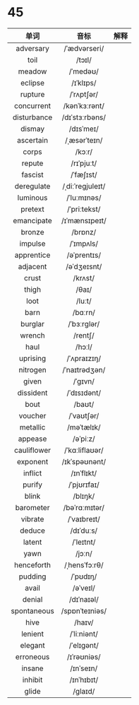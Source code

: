 # 45

|    单词     |       音标       | 解释 |
| :---------: | :--------------: | :--: |
|  adversary  |   /ˈædvərseri/   |      |
|    toil     |      /tɔɪl/      |      |
|   meadow    |     /ˈmedəʊ/     |      |
|   eclipse   |    /ɪˈklɪps/     |      |
|   rupture   |    /ˈrʌptʃər/    |      |
| concurrent  |  /kənˈkɜːrənt/   |      |
| disturbance |  /dɪˈstɜːrbəns/  |      |
|   dismay    |    /dɪsˈmeɪ/     |      |
|  ascertain  |   /ˌæsərˈteɪn/   |      |
|    corps    |      /kɔːr/      |      |
|   repute    |    /rɪˈpjuːt/    |      |
|   fascist   |    /ˈfæʃɪst/     |      |
| deregulate  | /ˌdiːˈreɡjuleɪt/ |      |
|  luminous   |   /ˈluːmɪnəs/    |      |
|   pretext   |   /ˈpriːtekst/   |      |
| emancipate  |  /ɪˈmænsɪpeɪt/   |      |
|   bronze    |     /brɒnz/      |      |
|   impulse   |    /ˈɪmpʌls/     |      |
| apprentice  |   /əˈprentɪs/    |      |
|  adjacent   |   /əˈdʒeɪsnt/    |      |
|    crust    |     /krʌst/      |      |
|    thigh    |      /θaɪ/       |      |
|    loot     |      /luːt/      |      |
|    barn     |     /bɑːrn/      |      |
|   burglar   |   /ˈbɜːrɡlər/    |      |
|   wrench    |     /rentʃ/      |      |
|    haul     |      /hɔːl/      |      |
|  uprising   |   /ˈʌpraɪzɪŋ/    |      |
|  nitrogen   |  /ˈnaɪtrədʒən/   |      |
|    given    |     /ˈɡɪvn/      |      |
|  dissident  |   /ˈdɪsɪdənt/    |      |
|    bout     |      /baʊt/      |      |
|   voucher   |    /ˈvaʊtʃər/    |      |
|  metallic   |    /məˈtælɪk/    |      |
|   appease   |     /əˈpiːz/     |      |
| cauliflower |  /ˈkɑːliflaʊər/  |      |
|  exponent   |  /ɪkˈspəʊnənt/   |      |
|   inflict   |    /ɪnˈflɪkt/    |      |
|   purify    |   /ˈpjʊrɪfaɪ/    |      |
|    blink    |     /blɪŋk/      |      |
|  barometer  |  /bəˈrɑːmɪtər/   |      |
|   vibrate   |   /ˈvaɪbreɪt/    |      |
|   deduce    |    /dɪˈduːs/     |      |
|   latent    |    /ˈleɪtnt/     |      |
|    yawn     |      /jɔːn/      |      |
| henceforth  |  /ˌhensˈfɔːrθ/   |      |
|   pudding   |     /ˈpʊdɪŋ/     |      |
|    avail    |     /əˈveɪl/     |      |
|   denial    |    /dɪˈnaɪəl/    |      |
| spontaneous |  /spɒnˈteɪniəs/  |      |
|    hive     |      /haɪv/      |      |
|   lenient   |   /ˈliːniənt/    |      |
|   elegant   |    /ˈelɪɡənt/    |      |
|  erroneous  |   /ɪˈrəʊniəs/    |      |
|   insane    |    /ɪnˈseɪn/     |      |
|   inhibit   |    /ɪnˈhɪbɪt/    |      |
|    glide    |     /ɡlaɪd/      |      |